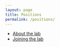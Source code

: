 ```yaml
---
layout: page
title: Positions
permalink: /positions/
---
```

- [About the lab](About_the_lab)
- [Joining the lab](joining_the_lab)

